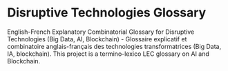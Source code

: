 # Disruptive Technologies Glossary

English-French Explanatory Combinatorial Glossary for Disruptive Technologies (Big Data, AI, Blockchain) - Glossaire explicatif et combinatoire anglais-français des technologies transformatrices (Big Data, IA, blockchain).
This project is a termino-lexico LEC glossary on AI and Blockchain.